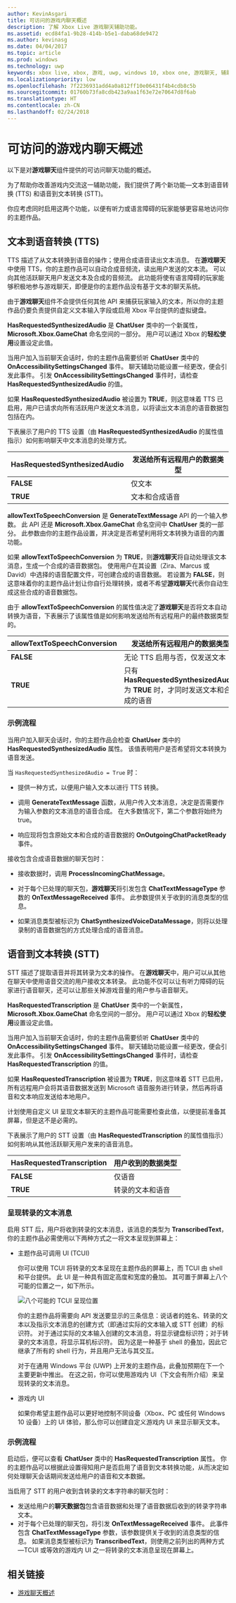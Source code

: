 ```yaml
---
author: KevinAsgari
title: 可访问的游戏内聊天概述
description: 了解 Xbox Live 游戏聊天辅助功能。
ms.assetid: ecd84fa1-9b28-414b-b5e1-daba68de9472
ms.author: kevinasg
ms.date: 04/04/2017
ms.topic: article
ms.prod: windows
ms.technology: uwp
keywords: xbox live, xbox, 游戏, uwp, windows 10, xbox one, 游戏聊天, 辅助功能, 文本到语音转换, 语音到文本转换
ms.localizationpriority: low
ms.openlocfilehash: 7f2236931add4a0a812ff10e06431f4b4cdb8c5b
ms.sourcegitcommit: 01760b73fa8cdb423a9aa1f63e72e70647d8f6ab
ms.translationtype: HT
ms.contentlocale: zh-CN
ms.lasthandoff: 02/24/2018
---
```

#  <a name="accessible-in-game-chat-overview"></a>可访问的游戏内聊天概述

以下是对**游戏聊天**组件提供的可访问聊天功能的概述。

为了帮助你改善游戏内交流这一辅助功能，我们提供了两个新功能&mdash;文本到语音转换 (TTS) 和语音到文本转换 (STT)。

你应考虑同时启用这两个功能，以便有听力或语言障碍的玩家能够更容易地访问你的主题作品。

## <a name="text-to-speech-tts"></a>文本到语音转换 (TTS)

TTS 描述了从文本转换到语音的操作；使用合成语音读出文本消息。 在**游戏聊天**中使用 TTS，你的主题作品可以自动合成音频流，读出用户发送的文本流。 可以向其他活跃聊天用户发送文本及合成的音频流。 此功能将使有语言障碍的玩家能够积极地参与游戏聊天，即便是你的主题作品没有基于文本的聊天系统。

由于**游戏聊天**组件不会提供任何其他 API 来捕获玩家输入的文本，所以你的主题作品仍要负责提供自定义文本输入字段或启用 Xbox 平台提供的虚拟键盘。

**HasRequestedSynthesizedAudio** 是 **ChatUser** 类中的一个新属性，**Microsoft.Xbox.GameChat** 命名空间的一部分。 用户可以通过 Xbox 的**轻松使用**设置设定此值。

当用户加入当前聊天会话时，你的主题作品需要侦听 **ChatUser** 类中的 **OnAccessibilitySettingsChanged** 事件。 聊天辅助功能设置一经更改，便会引发此事件。 引发 **OnAccessibilitySettingsChanged** 事件时，请检查 **HasRequestedSynthesizedAudio** 的值。

如果 **HasRequestedSynthesizedAudio** 被设置为 **TRUE**，则这意味着 TTS 已启用，用户已请求向所有活跃用户发送文本消息，以将读出文本消息的语音数据包包括在内。

下表展示了用户的 TTS 设置（由 **HasRequestedSynthesizedAudio** 的属性值指示）如何影响聊天中文本消息的处理方式。

|HasRequestedSynthesizedAudio  |发送给所有远程用户的数据类型                                                 |
|------------------------------|--------------------------------------------------------------------------------------|
|**FALSE**                     |仅文本                                                                             |
|**TRUE**                      |文本和合成语音                                                       |

**allowTextToSpeechConversion** 是 **GenerateTextMessage** API 的一个输入参数。 此 API 还是 **Microsoft.Xbox.GameChat** 命名空间中 **ChatUser** 类的一部分。 此参数由你的主题作品设置，并决定是否希望利用将文本转换为语音的内置功能。

如果 **allowTextToSpeechConversion** 为 **TRUE**，则**游戏聊天**将自动处理该文本消息，生成一个合成的语音数据包。 使用用户在其设置（Zira、Marcus 或 David）中选择的语音配置文件，可创建合成的语音数据。
若设置为 **FALSE**，则这意味着你的主题作品计划让你自行处理转换，或者不希望**游戏聊天**代表你自动生成这些合成的语音数据包。

由于 **allowTextToSpeechConversion** 的属性值决定了**游戏聊天**是否将文本自动转换为语音，下表展示了该属性值是如何影响发送给所有远程用户的最终数据类型的。

|allowTextToSpeechConversion   |发送给所有远程用户的数据类型                                                                                                               |
|------------------------------|----------------------------------------------------------------------------------------------------------------------------------------------------|
|**FALSE**                     |无论 TTS 启用与否，仅发送文本                                                                                               |
|**TRUE**                      |只有 **HasRequestedSynthesizedAudio** 为 **TRUE** 时，才同时发送文本和合成的语音                                                       |

### <a name="example-flow"></a>示例流程

当用户加入聊天会话时，你的主题作品会检查 **ChatUser** 类中的 **HasRequestedSynthesizedAudio** 属性。 该值表明用户是否希望将文本转换为语音发送。

当 `HasRequestedSynthesizedAudio = True` 时：

* 提供一种方式，以便用户输入文本以进行 TTS 转换。

* 调用 **GenerateTextMessage** 函数，从用户传入文本消息，决定是否需要作为输入参数的文本消息的语音合成。 在大多数情况下，第二个参数将始终为 true。

* 响应现将包含原始文本和合成的语音数据的 **OnOutgoingChatPacketReady** 事件。

接收包含合成语音数据的聊天包时：

* 接收数据时，调用 **ProcessIncomingChatMessage**。

* 对于每个已处理的聊天包，**游戏聊天**将引发包含 **ChatTextMessageType** 参数的 **OnTextMessageReceived** 事件。 此参数提供关于收到的消息类型的信息。

* 如果消息类型被标识为 **ChatSynthesizedVoiceDataMessage**，则将以处理录制的语音数据包的方式处理合成的语音消息。

## <a name="speech-to-text-stt"></a>语音到文本转换 (STT)

STT 描述了提取语音并将其转录为文本的操作。 在**游戏聊天**中，用户可以从其他在聊天中使用语音交流的用户接收文本转录。 此功能不仅可以让有听力障碍的玩家进行语音聊天，还可以让那些关掉游戏音量的用户参与语音聊天。

**HasRequestedTranscription** 是 **ChatUser** 类中的一个新属性，**Microsoft.Xbox.GameChat** 命名空间的一部分。 用户可以通过 Xbox 的**轻松使用**设置设定此值。

当用户加入当前聊天会话时，你的主题作品需要侦听 **ChatUser** 类中的 **OnAccessibilitySettingsChanged** 事件。 聊天辅助功能设置一经更改，便会引发此事件。 引发 **OnAccessibilitySettingsChanged** 事件时，请检查 **HasRequestedTranscription** 的值。

如果 **HasRequestedTranscription** 被设置为 **TRUE**，则这意味着 STT 已启用，所有远程用户会将其语音数据发送到 Microsoft 语音服务进行转录，然后再将语音和文本响应发送给本地用户。

计划使用自定义 UI 呈现文本聊天的主题作品可能需要检查此值，以便提前准备其屏幕，但是这不是必需的。

下表展示了用户的 STT 设置（由 **HasRequestedTranscription** 的属性值指示）如何影响从其他活跃聊天用户发来的语音消息。

|HasRequestedTranscription     |用户收到的数据类型                                                         |
|------------------------------|--------------------------------------------------------------------------------------|
|**FALSE**                     |仅语音                                                                            |
|**TRUE**                      |转录的文本和语音                                                       |


### <a name="to-render-a-transcribed-text-message"></a>呈现转录的文本消息

启用 STT 后，用户将收到转录的文本消息，该消息的类型为 **TranscribedText**，你的主题作品必需使用以下两种方式之一将文本呈现到屏幕上：

* 主题作品可调用 UI (TCUI)

  你可以使用 TCUI 将转录的文本呈现在主题作品的屏幕上，而 TCUI 由 shell 和平台提供。 此 UI 是一种具有固定高度和宽度的叠加。 其可置于屏幕上八个可能的位置之一，如下所示。

  ![八个可能的 TCUI 呈现位置](../../images/multiplayer/tcui-render-positions.png)

  你的主题作品将需要向 API 发送要显示的三条信息：说话者的姓名、转录的文本以及指示文本消息的创建方式（即通过实际的文本输入或 STT 创建）的标识符。 对于通过实际的文本输入创建的文本消息，将显示键盘标识符；对于转录的文本消息，将显示耳机标识符。 因为这是一种基于 shell 的叠加，因此它继承了所有的 shell 行为，并且用户无法与其交互。

  对于在通用 Windows 平台 (UWP) 上开发的主题作品，此叠加预期在下一个主要更新中推出。 在这之前，你可以使用游戏内 UI（下文会有所介绍）来呈现转录的文本消息。

* 游戏内 UI

  如果你希望主题作品可以更好地控制不同设备（Xbox、PC 或任何 Windows 10 设备）上的 UI 体验，那么你可以创建自定义游戏内 UI 来显示聊天文本。

### <a name="example-flow"></a>示例流程

启动后，便可以查看 **ChatUser** 类中的 **HasRequestedTranscription** 属性。 你的主题作品可以根据此设置得知用户是否启用了语音到文本转换功能，从而决定如何处理聊天会话期间发送给用户的语音和文本数据。

当启用了 STT 的用户收到含转录的文本字符串的聊天包时：
* 发送给用户的**聊天数据包**包含语音数据和处理了语音数据后收到的转录字符串文本。
* 对于每个已处理的聊天包，将引发 **OnTextMessageReceived** 事件。 此事件包含 **ChatTextMessageType** 参数，该参数提供关于收到的消息类型的信息。 如果消息类型被标识为 **TranscribedText**，则使用之前列出的两种方式&mdash;TCUI 或等效的游戏内 UI 之一将转录的文本消息呈现在屏幕上。

## <a name="related-links"></a>相关链接

* [游戏聊天概述](gamechat-overview.md)
